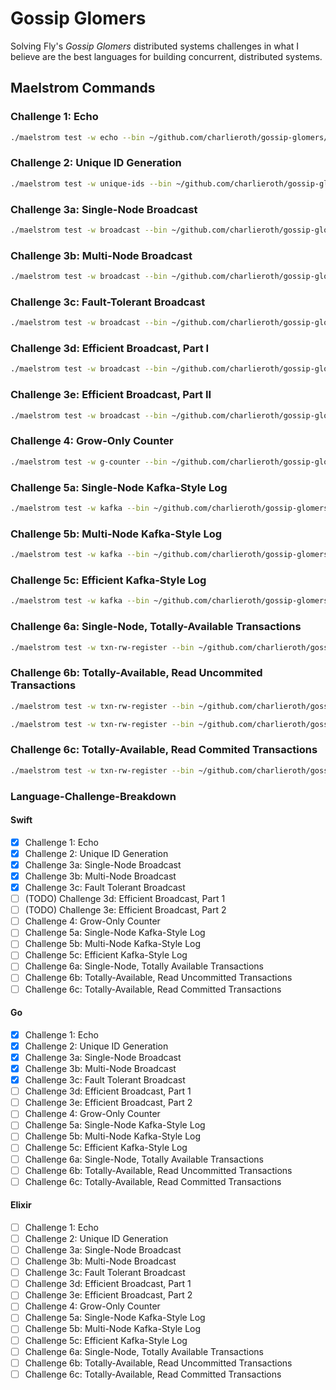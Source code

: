 # Gossip Glomers

Solving Fly's _Gossip Glomers_ distributed systems challenges in what I believe are the best
languages for building concurrent, distributed systems.

## Maelstrom Commands

### Challenge 1: Echo

```bash
./maelstrom test -w echo --bin ~/github.com/charlieroth/gossip-glomers/fly-dist-go/bin/echo --node-count 1 --time-limit 10
```

### Challenge 2: Unique ID Generation

```bash
./maelstrom test -w unique-ids --bin ~/github.com/charlieroth/gossip-glomers/fly-dist-go/bin/echo --time-limit 30 --rate 1000 --node-count 3 --availability total --nemesis partition
```

### Challenge 3a: Single-Node Broadcast

```bash
./maelstrom test -w broadcast --bin ~/github.com/charlieroth/gossip-glomers/fly-dist-go/bin/single-node-broadcast --node-count 1 --time-limit 20 --rate 10
```

### Challenge 3b: Multi-Node Broadcast

```bash
./maelstrom test -w broadcast --bin ~/github.com/charlieroth/gossip-glomers/fly-dist-go/bin/multi-node-broadcast --node-count 5 --time-limit 20 --rate 10
```

### Challenge 3c: Fault-Tolerant Broadcast

```bash
./maelstrom test -w broadcast --bin ~/github.com/charlieroth/gossip-glomers/fly-dist-go/bin/fault-tolerant-broadcast --node-count 5 --time-limit 20 --rate 10 --nemesis partition
```

### Challenge 3d: Efficient Broadcast, Part I

```bash
./maelstrom test -w broadcast --bin ~/github.com/charlieroth/gossip-glomers/fly-dist-go/bin/efficient-broadcast-one --node-count 25 --time-limit 20 --rate 100 --latency 100
```

### Challenge 3e: Efficient Broadcast, Part II

```bash
./maelstrom test -w broadcast --bin ~/github.com/charlieroth/gossip-glomers/fly-dist-go/bin/efficient-broadcast-two --node-count 25 --time-limit 20 --rate 100 --latency 100
```

### Challenge 4: Grow-Only Counter

```bash
./maelstrom test -w g-counter --bin ~/github.com/charlieroth/gossip-glomers/fly-dist-go/bin/gcounter --node-count 3 --rate 100 --time-limit 20 --nemesis partition
```

### Challenge 5a: Single-Node Kafka-Style Log

```bash
./maelstrom test -w kafka --bin ~/github.com/charlieroth/gossip-glomers/fly-dist-go/bin/single-node-kafka --node-count 1 --concurrency 2n --time-limit 20 --rate 1000
```

### Challenge 5b: Multi-Node Kafka-Style Log

```bash
./maelstrom test -w kafka --bin ~/github.com/charlieroth/gossip-glomers/fly-dist-go/bin/multi-node-kafka --node-count 2 --concurrency 2n --time-limit 20 --rate 1000
```

### Challenge 5c: Efficient Kafka-Style Log

```bash
./maelstrom test -w kafka --bin ~/github.com/charlieroth/gossip-glomers/fly-dist-go/bin/efficient-kafka --node-count 2 --concurrency 2n --time-limit 20 --rate 1000
```

### Challenge 6a: Single-Node, Totally-Available Transactions

```bash
./maelstrom test -w txn-rw-register --bin ~/github.com/charlieroth/gossip-glomers/fly-dist-go/bin/single-node-txn --node-count 1 --time-limit 20 --rate 1000 --concurrency 2n --consistency-models read-uncommitted --availability total
```

### Challenge 6b: Totally-Available, Read Uncommited Transactions

```bash
./maelstrom test -w txn-rw-register --bin ~/github.com/charlieroth/gossip-glomers/fly-dist-go/bin/read-uncommitted-txn --node-count 2 --concurrency 2n --time-limit 20 --rate 1000 --consistency-models read-uncommitted

./maelstrom test -w txn-rw-register --bin ~/github.com/charlieroth/gossip-glomers/fly-dist-go/bin/read-uncommitted-txn --node-count 2 --concurrency 2n --time-limit 20 --rate 1000 --consistency-models read-uncommitted --availability total --nemesis partition
```

### Challenge 6c: Totally-Available, Read Commited Transactions

```bash
./maelstrom test -w txn-rw-register --bin ~/github.com/charlieroth/gossip-glomers/fly-dist-go/bin/read-committed-txn --node-count 2 --concurrency 2n --time-limit 20 --rate 1000 --consistency-models read-committed --availability total –-nemesis partition
```

### Language-Challenge-Breakdown

#### Swift

- [x] Challenge 1: Echo
- [x] Challenge 2: Unique ID Generation
- [x] Challenge 3a: Single-Node Broadcast
- [x] Challenge 3b: Multi-Node Broadcast
- [x] Challenge 3c: Fault Tolerant Broadcast
- [ ] (TODO) Challenge 3d: Efficient Broadcast, Part 1
- [ ] (TODO) Challenge 3e: Efficient Broadcast, Part 2
- [ ] Challenge 4: Grow-Only Counter
- [ ] Challenge 5a: Single-Node Kafka-Style Log
- [ ] Challenge 5b: Multi-Node Kafka-Style Log
- [ ] Challenge 5c: Efficient Kafka-Style Log
- [ ] Challenge 6a: Single-Node, Totally Available Transactions
- [ ] Challenge 6b: Totally-Available, Read Uncommitted Transactions
- [ ] Challenge 6c: Totally-Available, Read Committed Transactions

#### Go

- [x] Challenge 1: Echo
- [x] Challenge 2: Unique ID Generation
- [x] Challenge 3a: Single-Node Broadcast
- [x] Challenge 3b: Multi-Node Broadcast
- [x] Challenge 3c: Fault Tolerant Broadcast
- [ ] Challenge 3d: Efficient Broadcast, Part 1
- [ ] Challenge 3e: Efficient Broadcast, Part 2
- [ ] Challenge 4: Grow-Only Counter
- [ ] Challenge 5a: Single-Node Kafka-Style Log
- [ ] Challenge 5b: Multi-Node Kafka-Style Log
- [ ] Challenge 5c: Efficient Kafka-Style Log
- [ ] Challenge 6a: Single-Node, Totally Available Transactions
- [ ] Challenge 6b: Totally-Available, Read Uncommitted Transactions
- [ ] Challenge 6c: Totally-Available, Read Committed Transactions

#### Elixir

- [ ] Challenge 1: Echo
- [ ] Challenge 2: Unique ID Generation
- [ ] Challenge 3a: Single-Node Broadcast
- [ ] Challenge 3b: Multi-Node Broadcast
- [ ] Challenge 3c: Fault Tolerant Broadcast
- [ ] Challenge 3d: Efficient Broadcast, Part 1
- [ ] Challenge 3e: Efficient Broadcast, Part 2
- [ ] Challenge 4: Grow-Only Counter
- [ ] Challenge 5a: Single-Node Kafka-Style Log
- [ ] Challenge 5b: Multi-Node Kafka-Style Log
- [ ] Challenge 5c: Efficient Kafka-Style Log
- [ ] Challenge 6a: Single-Node, Totally Available Transactions
- [ ] Challenge 6b: Totally-Available, Read Uncommitted Transactions
- [ ] Challenge 6c: Totally-Available, Read Committed Transactions
